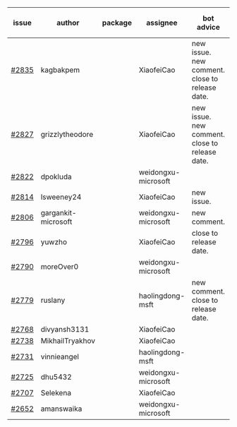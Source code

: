 | issue | author | package | assignee | bot advice | created date of issue | target release date | date from target |
| ------ | ------ | ------ | ------ | ------ | ------ | ------ | :-----: |
| [#2835](https://github.com/Azure/sdk-release-request/issues/2835) | kagbakpem |  | XiaofeiCao | new issue. new comment. close to release date.  | 05-23 | 05-25 | 0 |
| [#2827](https://github.com/Azure/sdk-release-request/issues/2827) | grizzlytheodore |  | XiaofeiCao | new issue. new comment. close to release date.  | 05-19 | 05-24 | -1 |
| [#2822](https://github.com/Azure/sdk-release-request/issues/2822) | dpokluda |  | weidongxu-microsoft |  | 05-18 | 05-31 |  |
| [#2814](https://github.com/Azure/sdk-release-request/issues/2814) | lsweeney24 |  | XiaofeiCao | new issue. | 05-16 | 05-30 |  |
| [#2806](https://github.com/Azure/sdk-release-request/issues/2806) | gargankit-microsoft |  | weidongxu-microsoft | new comment. | 05-16 | 06-15 |  |
| [#2796](https://github.com/Azure/sdk-release-request/issues/2796) | yuwzho |  | XiaofeiCao | close to release date.  | 05-16 | 05-23 | -2 |
| [#2790](https://github.com/Azure/sdk-release-request/issues/2790) | moreOver0 |  | weidongxu-microsoft |  | 05-12 | 05-19 |  |
| [#2779](https://github.com/Azure/sdk-release-request/issues/2779) | ruslany |  | haolingdong-msft | new comment. close to release date.  | 05-12 | 05-24 | -1 |
| [#2768](https://github.com/Azure/sdk-release-request/issues/2768) | divyansh3131 |  | XiaofeiCao |  | 05-10 | 06-07 |  |
| [#2738](https://github.com/Azure/sdk-release-request/issues/2738) | MikhailTryakhov |  | XiaofeiCao |  | 04-25 | 05-02 |  |
| [#2731](https://github.com/Azure/sdk-release-request/issues/2731) | vinnieangel |  | haolingdong-msft |  | 04-21 | 05-05 |  |
| [#2725](https://github.com/Azure/sdk-release-request/issues/2725) | dhu5432 |  | weidongxu-microsoft |  | 04-21 | 05-02 |  |
| [#2707](https://github.com/Azure/sdk-release-request/issues/2707) | Selekena |  | XiaofeiCao |  | 04-15 | 05-02 |  |
| [#2652](https://github.com/Azure/sdk-release-request/issues/2652) | amanswaika |  | weidongxu-microsoft |  | 04-01 | 04-11 |  |
